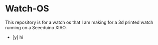 # Watch-OS
This repository is for a watch os that I am making for a 3d printed watch running on a Seeeduino XIAO.

- [y] hi
